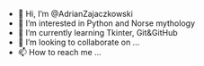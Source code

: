 - 👋 Hi, I’m @AdrianZajaczkowski
- 👀 I’m interested in Python and Norse mythology
- 🌱 I’m currently learning Tkinter, Git&GitHub
- 💞️ I’m looking to collaborate on ...
- 📫 How to reach me ...

<!---
AdrianZajaczkowski/AdrianZajaczkowski is a ✨ special ✨ repository because its `README.md` (this file) appears on your GitHub profile.
You can click the Preview link to take a look at your changes.
--->
